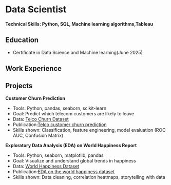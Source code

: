 # Data Scientist

#### Technical Skills: Python, SQL, Machine learning algorithms,Tableau

## Education
- Certificate in Data Science and Machine learning(June 2025)

## Work Experience
## Projects
**Customer Churn Prediction**
- Tools: Python, pandas, seaborn, scikit-learn
- Goal: Predict which telecom customers are likely to leave
- Data: [Telco Churn Dataset](https://www.kaggle.com/blastchar/telco-customer-churn)
- Publication:[Telco customer churn prediction](https://colab.research.google.com/drive/1fUSFL1YwJPhSpd00f4bgZ-cm5iBWrASp?usp=sharing) 
- Skills shown: Classification, feature engineering, model evaluation (ROC AUC, Confusion Matrix)

**Exploratory Data Analysis (EDA) on World Happiness Report**

- Tools: Python, seaborn, matplotlib, pandas
- Goal: Visualize and understand global trends in happiness
- Data: [World Happiness Dataset](https://www.kaggle.com/unsdsn/world-happiness)
- Publication:[EDA on the world happiness dataset](https://colab.research.google.com/drive/16h2mleZswzfqoZInoTzOU0vgrsgGzfBT?usp=sharing)
- Skills shown: Data cleaning, correlation heatmaps, storytelling with data

